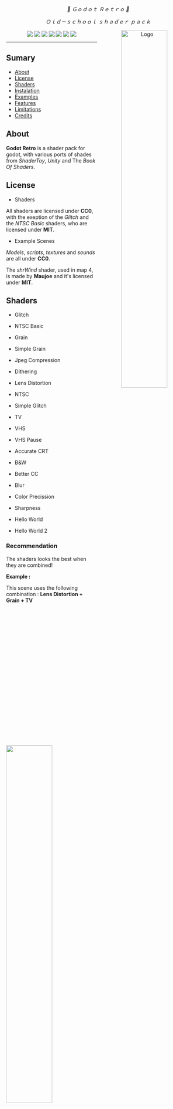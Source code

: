 <div align="center">
	<p align="center"> <i> 💜 Ｇｏｄｏｔ Ｒｅｔｒｏ 💜 </i> </p>
	<p align="center"> <i> Ｏｌｄ－ｓｃｈｏｏｌ ｓｈａｄｅｒ ｐａｃｋ </i> </p>
	<img src="https://user-images.githubusercontent.com/56614267/187816590-4fc9e419-84ba-4082-bfaf-e6f02001824d.png" alt="Logo" align="right" width="50%"></img>
	<img src="https://img.shields.io/badge/license-CC0%20&%20MIT-b339e3?style=flat-square" align="center"></img>
	<img src="https://img.shields.io/github/stars/Ahopness/GodotRetro?color=b339e3&style=flat-square" align="center"></img>
	<img src="https://img.shields.io/github/forks/Ahopness/GodotRetro?color=b339e3&style=flat-square" align="center"></img>
	<img src="https://img.shields.io/badge/version-3.5.0-b339e3?style=flat-square" align="center"></img>
	<img src="https://img.shields.io/github/repo-size/Ahopness/GodotRetro?color=b339e3&style=flat-square" align="center"></img>
	<img src="https://img.shields.io/github/last-commit/Ahopness/GodotRetro?color=b339e3&style=flat-square" align="center"></img>
	<img src="https://img.shields.io/badge/Twitter-Ahopness-b339e3?style=flat-square" align="center"></img>
	<hr>
</div>

## Sumary

* [About](#about)
* [License](#license)
* [Shaders](#shaders)
* [Instalation](#instalation)
* [Examples](#examples)
* [Features](#features)
* [Limitations](#limitations)
* [Credits](#credits)



## About

**Godot Retro** is a shader pack for godot, with various ports of shades from *ShaderToy*, *Unity* and The *Book Of Shaders*. 



## License

* Shaders

All shaders are licensed under **CC0**, with the exeption of the *Glitch* and the *NTSC Basic* shaders, who are licensed under **MIT**. 

* Example Scenes

*Models*, *scripts*, *textures* and *sounds* are all under **CC0**.

The *shrWind* shader, used in map 4, is made by **Maujoe** and it's licensed under **MIT**.



## Shaders

- Glitch

- NTSC Basic

- Grain

- Simple Grain

- Jpeg Compression

- Dithering

- Lens Distortion

- NTSC

- Simple Glitch

- TV

- VHS

- VHS Pause

- Accurate CRT

- B&W

- Better CC

- Blur

- Color Precission

- Sharpness

- Hello World

- Hello World 2

### Recommendation

The shaders looks the best when they are combined!

**Example :**

This scene uses the following combination : **Lens Distortion + Grain + TV**

<img src="https://user-images.githubusercontent.com/56614267/138868860-0a105613-279c-4918-84b1-a1208ad206f8.png" width="50%"></img>

And this scene use this combination : **Lens Distortion + Sharpness + NTSC**

<img src="https://user-images.githubusercontent.com/56614267/138868037-8d0ec41a-9e59-47ec-9873-fc9a2ff014b9.gif" width="50%"></img>


- Tip 1 : **Sharpness** is a must have if using any of the *TV*, *VHS* or the *NTSC* shaders for getting a more realistic retro effect!

- Tip 2 : **Lens Distortion** and high FOV combined can give a MTV 2000 blumbers aesthetics if used correctly!

- Tip 3 : Be careful with **Grain**! It can get messy really easily!

- Tip 4 : All of the shaders can go beyond their default range values, just open the shader code and just the numbers inside the *hint_range()* function in the variables section.

- Tip 5 : **AWAYS** check the headers inside the shader you are using, theres information about *compatibility*, *credits* and *licesing* in there!



## Instalation

**To use the shaders you gotta** :

1. Copy the *GodotRetro* folder to your project (can be anywhere)


***For normal shader*** :

2. Just add the shader to a *ShaderMaterial*.


***For screen space shaders*** :

2. Create a *ColorRect* and make it a *FullRect* in the *Layout* options

3. Assign the shader of preference to a *ShaderMaterial* in the used *ColorRect*.


**Example :**

![example](https://i.imgur.com/sSti5i8.png)


**Done!** Have fun!


### DISCLAMER :

- To use 2+ shaders at the same time, you gotta use a BackBufferCopy set as Viewport for each effect.

- For UI, be sure to set it above the shaders for then to be aplied for more imersion.



## Examples

5 free easy to learn examples are available with the pack.

<div align="center">
   <img src="https://user-images.githubusercontent.com/56614267/138868105-6b24ea23-ba13-4160-b936-35a43f9993d5.gif" align="center" width="30%"></img>
   <img src="https://user-images.githubusercontent.com/56614267/138868168-803a3cd0-82c9-4b83-8e1e-9bc614d5681c.png" align="center" width="30%"></img>
   <img src="https://user-images.githubusercontent.com/56614267/187816644-c782709d-87d3-4d74-8b16-659a700fb408.png" align="center" width="30%"></img>
</div>

**General controls**:

|    ESC    |
|-----------|
| Quit Game |

**Map 1 controls**:

|    W   |     A     |     S     |     D      |     E     |     Q     | Shift |
|--------|-----------|-----------|------------|-----------|-----------|-------|
| Foward | Turn Left | Backwards | Turn Right | Walk Left | Walk Left |  Run  |

**Map 4 controls**:

|     A     |     D      |
|-----------|------------|
| Move Left | Move Right |



## Features

 - **22** easy to use godot shaders

 - 5 well done **example projects**



## Limitations

Unfortnetly, some shaders arent 100% perfect.

 - Some shaders may not work in GLES2, please check the used shader's header inside code for more information!



## Credits 

Shaders ported by : **Ahopness ([@ahopness](http://twitter.com/ahopness "My Twitter Account"))**

*B&W* shader where originaly made by : **demofox (ShaderToy)**

*Color Precission* shader where originaly made by : **abelcamarena (ShaderToy)**

*Jpeg Compression* shader where originaly made by : **paniq (ShaderToy)**

*Better CC* shader where originaly made by **Wunkolo(ShaderToy)**

*Lens Distortion* shader where originaly made by **jcant0n(ShaderToy)**

*Sharpness* shader where originaly made by **Nihilistic_Furry(ShaderToy)**

*Grain* shader where originaly made by **spl!te(GitHub) & martinsh(Personal Blog)**

*Simple Grain* shader where originaly made by : **juniorxsound (ShaderToy)**

*TV* shader where originaly made by : **ehj1 (ShaderToy)**

*VHS* shader where originaly made by : **FMS_Cat (ShaderToy)**

*VHS Pause* shader where originaly made by : **caaaaaaarter (ShaderToy)**

*NTSC* shader where originaly made by : **ompuco (ShaderToy)**

*NTSC Basic* shader where originaly made by : **keijiro (Github)**

*Glitch* shader where originaly made by : **keijiro (GitHub)**

*Simple Glitch* shader where originaly made by : **Gaktan (ShaderToy)**

*Blur* shader where originaly made by : **jcant0n (ShaderToy)**

*Hello World* and *Hello World 2* shaders where originaly made by : **Patricio Gonzalez Vivo** 
